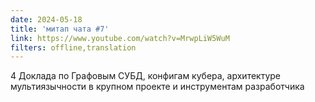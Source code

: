 ```yaml
---
date: 2024-05-18
title: 'митап чата #7'
link: https://www.youtube.com/watch?v=MrwpLiW5WuM
filters: offline,translation
---
```


4 Доклада по Графовым СУБД, конфигам кубера, архитектуре мультиязычности в крупном проекте и инструментам разработчика 
